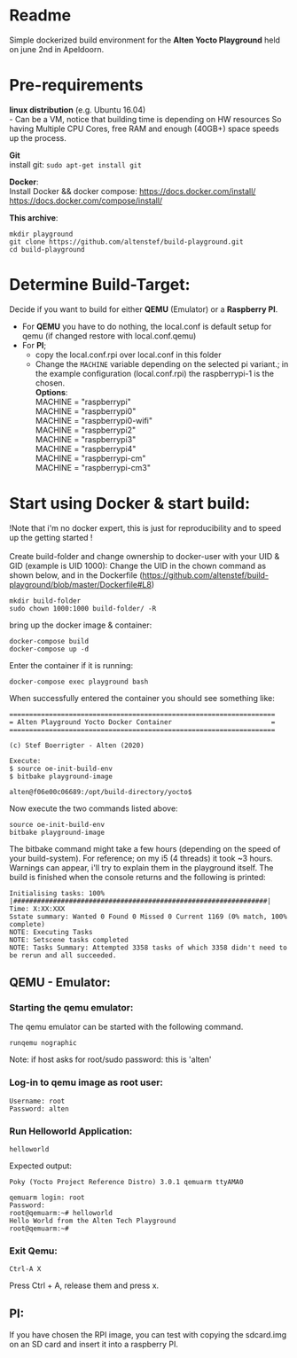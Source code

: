 # Readme

Simple dockerized build environment for the **Alten Yocto Playground** held on june 2nd in Apeldoorn.

# Pre-requirements
**linux distribution** (e.g. Ubuntu 16.04)<br>
	- Can be a VM, notice that building time is depending on HW resources So having Multiple CPU Cores, free RAM and enough (40GB+) space speeds up the process.

**Git**<br>
install git:
        ```
	    sudo apt-get install git
        ```

**Docker**: <br>
Install Docker && docker compose:
            https://docs.docker.com/install/
            https://docs.docker.com/compose/install/

**This archive**:<br>
```
mkdir playground
git clone https://github.com/altenstef/build-playground.git
cd build-playground
```

# Determine Build-Target:

Decide if you want to build for either **QEMU** (Emulator) or a **Raspberry PI**.<br>
- For **QEMU** you have to do nothing, the local.conf is default setup for qemu (if changed restore with local.conf.qemu)<br>
- For **PI**; <br>
    - copy the local.conf.rpi over local.conf in this folder<br>
    - Change the ```MACHINE``` variable depending on the selected pi variant.; in the example configuration (local.conf.rpi) the raspberrypi-1 is the chosen. <br>
    **Options**:<br>
    MACHINE = "raspberrypi"<br>
    MACHINE = "raspberrypi0"<br>
    MACHINE = "raspberrypi0-wifi"<br>
    MACHINE = "raspberrypi2"<br>
    MACHINE = "raspberrypi3"<br>
    MACHINE = "raspberrypi4"<br>
    MACHINE = "raspberrypi-cm"<br>
    MACHINE = "raspberrypi-cm3"<br>

# Start using Docker & start build:
!Note that i'm no docker expert, this is just for reproducibility and to speed up the getting started !<br>
<br>
Create build-folder and change ownership to docker-user with your UID & GID (example is UID 1000):
Change the UID in the chown command as shown below, and in the Dockerfile (https://github.com/altenstef/build-playground/blob/master/Dockerfile#L8)
```
mkdir build-folder
sudo chown 1000:1000 build-folder/ -R
```
bring up the docker image & container:
```
docker-compose build
docker-compose up -d
```
Enter the container if it is running:
```
docker-compose exec playground bash
```

When successfully entered the container you should see something like:
```
===================================================================
= Alten Playground Yocto Docker Container                         =
===================================================================

(c) Stef Boerrigter - Alten (2020)

Execute:
$ source oe-init-build-env
$ bitbake playground-image

alten@f06e00c06689:/opt/build-directory/yocto$
```

Now execute the two commands listed above:
```
source oe-init-build-env
bitbake playground-image
```

The bitbake command might take a few hours (depending on the speed of your build-system). For reference; on my i5 (4 threads) it took ~3 hours. Warnings can appear, i'll try to explain them in the playground itself.
The build is finished when the console returns and the following is printed:

```
Initialising tasks: 100% |################################################################| Time: X:XX:XXX
Sstate summary: Wanted 0 Found 0 Missed 0 Current 1169 (0% match, 100% complete)
NOTE: Executing Tasks
NOTE: Setscene tasks completed
NOTE: Tasks Summary: Attempted 3358 tasks of which 3358 didn't need to be rerun and all succeeded.
```

## QEMU - Emulator:
### Starting the qemu emulator:
The qemu emulator can be started with the following command.
```
runqemu nographic
```
Note: if host asks for root/sudo password: this is 'alten'

### Log-in to qemu image as root user:
```
Username: root
Password: alten
```

### Run Helloworld Application:
```
helloworld
```
Expected output:

```
Poky (Yocto Project Reference Distro) 3.0.1 qemuarm ttyAMA0

qemuarm login: root
Password:
root@qemuarm:~# helloworld
Hello World from the Alten Tech Playground
root@qemuarm:~#
```

### Exit Qemu:
```
Ctrl-A X
```
Press Ctrl + A, release them and press x.

## PI:
If you have chosen the RPI image, you can test with copying the sdcard.img on an SD card and insert it into a raspberry PI.
